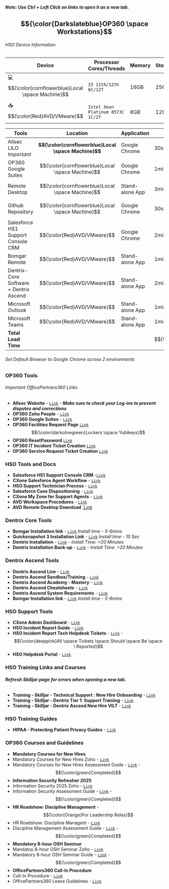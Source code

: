 ###### **Note: Use Ctrl + Left Click on links to open it as a new tab.**
## **$${\color{Darkslateblue}OP360 \space  Workstations}$$**
###### *HSO Device Information*
| Device        | Processor Cores/Threads           | Memory           | Storage |
|---------------|----------------------------------|------------------|---------|
| 💻 $${\color{cornflowerblue}Local \space Machine}$$ | `I5 11th/12th 6C/12T`              | 16GB          | 256GB   |
| 📥 $${\color{Red}AVD/VMware}$$    | `Intel Xeon Platinum 8573C 1C/2T`  | 8GB         | 128GB   |

| Tools                            | Location      | Application                               | Load Time (Min/Max)         | Resource Allocation                    | Link                                                        |
|----------------------------------|---------------|-------------------------------------------|-----------------------------|----------------------------------------|-------------------------------------------------------------|
|Allsec LILO *Important*           | **$${\color{cornflowerblue}Local \space Machine}$$** | Google Chrome                             |  30secs/1min                | $${\color{green}Low}$$                 |  [`🔗`](https://www.allsechro.ph/OP360/Common/HomePage.aspx) |
|OP360 Google Suites               | $${\color{cornflowerblue}Local \space Machine}$$ | Google Chrome                             |  1min/2mins                 | $${\color{orange}Moderate}$$           | [`🔗`](https://mail.google.com/mail/u/0/?pli=1#inbox)                                                            |
|Remote Desktop                    | $${\color{cornflowerblue}Local \space Machine}$$ | Stand-alone App                           | 3mins/5mins                 | $${\color{red}High}$$                  |                                                             |           
|Github Repository                 | $${\color{cornflowerblue}Local \space Machine}$$ | Google Chrome                             |  30secs/1min                | $${\color{green}Low}$$                 |  [`🔗`](https://github.com/Aira1105/HSO-Tech)                                                            |
|Salesforce HS1 Support Console CRM| $${\color{Red}AVD/VMware}$$    | Google Chrome                             |  2mins/4mins                | $${\color{red}High}$$                  |  [`🔗`](https://henryscheinone.lightning.force.com/lightning/page/home)                                                            |
|Bomgar Remote                     | $${\color{Red}AVD/VMware}$$    | Stand-alone App                           |  1min/2mins                 | $${\color{red}High}$$                  |                                                             |
|Dentrix-Core Software + Dentrix Ascend             | $${\color{Red}AVD/VMware}$$    | Stand-alone App                           |  2mins/4mins                | $${\color{red}High}$$                  |                                                             |
|Microsoft Outlook                 | $${\color{Red}AVD/VMware}$$    | Stand-alone App                           |  1min/2mins                 | $${\color{orange}Moderate}$$           |                                                             |
|Microsoft Teams                   | $${\color{Red}AVD/VMware}$$    | Stand-alone App                           |  1min/2mins                 | $${\color{orange}Moderate}$$           |                                                             |
|**Total Load Time**                   |                                |                                           |  $${\color{Green}12mins/23mins}$$                     |                                        |                                                             |
###### *Set Default Browser to Google Chrome across 2 environments*

### **OP360 Tools**
###### *Important OfficePartners360 Links*
- **Allsec Website** - [`Link`](https://www.allsechro.ph/OP360/Common/HomePage.aspx) - ***Make sure to check your Log-ins to prevent disputes and corrections***
- **OP360 Zoho People** - [`Link`](https://people.zoho.com/ops360/zp#home/myspace/overview-profile)
- **OP360 Google Suites** - [`Link`](https://mail.google.com/mail/u/0/?pli=1#inbox)
- **OP360 Facilities Request Page** [`Link`](https://people.zoho.com/ops360/zp#facilities_portal/facilities_asset_request_management/add)  $${\color{darkolivegreen}Lockers \space Yubikeys}$$
- **OP360 ResetPassword** [`Link`](https://resetpw.officepartners360.com/authorization.do)
- **OP360 IT Incident Ticket Creation** [`Link`](https://servicedesk.officepartners360.com/support/tickets/new)
- **OP360 Service Request Ticket Creation** [`Link`](https://servicedesk.officepartners360.com/support/catalog/items?popular=true)
### **HSO Tools and Docs**
- **Salesforce HS1 Support Console CRM** -[`Link`](https://henryscheinone.lightning.force.com/lightning/page/home)
- **CXone Salesforce Agent Workflow** - [`Link`](https://henryschein1.sharepoint.com/sites/CustomerServicesSOPs/Shared%20Documents/Forms/AllItems.aspx?id=%2Fsites%2FCustomerServicesSOPs%2FShared%20Documents%2FCXone%2FSalesforce%20Agent%2FCXone%20Salesforce%20Agent%20Workflow%2Epdf&parent=%2Fsites%2FCustomerServicesSOPs%2FShared%20Documents%2FCXone%2FSalesforce%20Agent)
- **HSO Support Technician Process** - [`Link`](https://henryschein1.sharepoint.com/sites/CustomerServicesSOPs/Shared%20Documents/Forms/AllItems.aspx?id=%2Fsites%2FCustomerServicesSOPs%2FShared%20Documents%2FSupport%20Technicians%2FSupport%20Technician%20Process%2Epdf&parent=%2Fsites%2FCustomerServicesSOPs%2FShared%20Documents%2FSupport%20Technicians)
- **Salesforce Case Dispositioning** - [`Link`](https://henryschein1.sharepoint.com/sites/CustomerServicesSOPs/Shared%20Documents/Forms/AllItems.aspx?id=%2Fsites%2FCustomerServicesSOPs%2FShared%20Documents%2FSupport%20Technicians%2FSalesforce%20Case%20Dispositioning%2Epdf&parent=%2Fsites%2FCustomerServicesSOPs%2FShared%20Documents%2FSupport%20Technicians)
- **CXone My Zone for Support Agents** - [`Link`](https://henryschein1.sharepoint.com/sites/CustomerServicesSOPs/Shared%20Documents/Forms/AllItems.aspx?id=%2Fsites%2FCustomerServicesSOPs%2FShared%20Documents%2FCXone%2FCXone%20My%20Zone%20for%20Support%20Agents%2Epdf&parent=%2Fsites%2FCustomerServicesSOPs%2FShared%20Documents%2FCXone)
- **AVD Workspace Procedures** - [`Link`](https://henryschein1.sharepoint.com/sites/CustomerServicesSOPs/Shared%20Documents/Forms/AllItems.aspx?id=%2Fsites%2FCustomerServicesSOPs%2FShared%20Documents%2FTraining%2FWork%20Instructions%2FAVD%20Workspace%20Process%2Epdf&parent=%2Fsites%2FCustomerServicesSOPs%2FShared%20Documents%2FTraining%2FWork%20Instructions)
- **AVD Remote Desktop Download** [`Link](https://go.microsoft.com/fwlink/?linkid=2139369)

### **Dentrix Core Tools**
- **Bomgar Installation link** - [`Link`](https://drive.google.com/file/d/1NnUVNIHMLOhLwGQrGc3UY6U5R20QgRog/view?usp=drive_link) *Install time - 5-6mins*
- **Quicksnapshot 3 Installation Link** - [`Link`](https://drive.google.com/file/d/1hU_WHQWeoz5O4lQdkv_SJ08VrryfKPvy/view?usp=drive_link)  *Install time - 10 Sec*
- **Dentrix Installation** - [`Link`](https://henryschein1-my.sharepoint.com/:u:/g/personal/cylvon_drake_henryscheinone_com/EYH_67Ecsz5JhIaZke5FTlwB4O5BXIVEUI91VUIQU0I33w?e=cRzuRL) - *Install Time: >20 Minutes*
- **Dentrix Installation Back-up** - [`Link`](https://drive.google.com/file/d/1juZcJBprVLatppJvkCdk1nDdD78ZC5nV/view?usp=drive_link) - *Install Time: >20 Minutes*
### **Dentrix Ascend Tools**
- **Dentrix Ascend Live** - [`Link`](https://live.dentrixascend.com/login)
- **Dentrix Ascend Sandbox/Training** - [`Link`](https://beta.gryphondds.com/pm#/dashboard)
- **Dentrix Ascend Academy - Mastery** - [`Link`](https://learn.dentrixacsend.com/)
- **Dentrix Ascend Cheatsheets** - [`Link`](https://drive.google.com/file/d/1RAkCN4_uDPdICsEtWDE6iVRk8KvzRvff/view?usp=sharing)
- **Dentrix Ascend System Requirements** - [`Link`](https://docs.google.com/document/d/1VgDWLoK9iFchAKahQ-vQIWy9MVDn5pGI/edit)
- **Bomgar Installation link** - [`Link`](https://drive.google.com/file/d/1NnUVNIHMLOhLwGQrGc3UY6U5R20QgRog/view?usp=drive_link) *Install time - 5-6mins*
### **HSO Support Tools**
- **CXone Admin Dashboard** - [`Link`](https://cxone.niceincontact.com)
- **HSO Incident Report Guide** - [`Link`](https://docs.google.com/document/d/1o2ZXuiT_2iye9N4t4VNB28ZrhBL47E5siRtJSUkk7pc/edit?tab=t.0)
- **HSO Incident Report Tech Helpdesk Tickets** - [`Link`](https://docs.google.com/spreadsheets/d/1rpar5qKJFCiKN3rA4x0dxiXBYUqHiSY535hcTEC0QL4/edit?gid=0#gid=0) - $${\color{deeppink}All \space Tickets \space Should \space Be \space \ Reported}$$
- **HSO Helpdesk Portal** - [`Link`](https://henryscheinone-it.atlassian.net/servicedesk/customer/portals)
### **HSO Training Links and Courses**
###### **Refresh Skilljar page for errors when opening a new tab.**
- **Training - Skilljar - Technical Support : New Hire Onboarding** - [`Link`](https://hso.skilljar.com/path/technical-support-new-hire-onboarding-series)
- **Training - Skilljar - Dentrix Tier 1: Support Training** - [`Link`](https://hso.skilljar.com/dentrix-tier-1-support-training)
- **Training - Skilljar - Dentrix Ascend New Hire VILT** - [`Link`](https://hso.skilljar.com/dentrix-ascend-new-hire-vilt/152775)
### **HSO Training Guides**
- **HIPAA - Protecting Patient Privacy Guides** - [`Link`](https://docs.google.com/spreadsheets/d/1jDa10lR0u9Gi9n_5PA_D9ePFCEjdWw4EhznXVwMkxaY/edit?gid=263501395#gid=263501395)
### **OP360 Courses and Guidelines** 
- **Mandatory Courses for New Hires**
- Mandatory Courses for New Hires Zoho - [`Link`](https://people.op360.com/ops360/training#lms-view/course/619096000106698857/module)
- Mandatory Courses for New Hires Assessment Guide - [`Link`](https://docs.google.com/spreadsheets/d/1jDa10lR0u9Gi9n_5PA_D9ePFCEjdWw4EhznXVwMkxaY/edit?gid=268678928#gid=268678928) - $${\color{green}Completed}$$
- **Information Security Refresher 2025**
- Information Security 2025 Zoho - [`Link`](https://people.op360.com/ops360/training#lms-view/course/619096000248822639/overview)
- Information Security Assessment Guide - [`Link`](https://docs.google.com/spreadsheets/d/1jDa10lR0u9Gi9n_5PA_D9ePFCEjdWw4EhznXVwMkxaY/edit?gid=0#gid=0) - $${\color{green}Completed}$$
- **HR Roadshow: Discipline Management**        -     $${\color{Orange}For Leadership Roles}$$
- HR Roadshow: Discipline Managent - [`Link`](https://people.op360.com/ops360/training#lms-view/course/619096000107703201/overview)
- Discipline Management Assessment Guide - [`Link`](https://docs.google.com/spreadsheets/d/1jDa10lR0u9Gi9n_5PA_D9ePFCEjdWw4EhznXVwMkxaY/edit?gid=980605503#gid=980605503) - $${\color{green}Completed}$$
- **Mandatory 8-hour OSH Seminar**
- Mandatoy 8-hour OSH Seminar Zoho - [`Link`](https://people.zoho.com/ops360/training#lms-view/course/619096000103264566/module)
- Mandatory 8-hour OSH Seminar Guide - [`Link`](https://docs.google.com/spreadsheets/d/1jDa10lR0u9Gi9n_5PA_D9ePFCEjdWw4EhznXVwMkxaY/edit?gid=297718934#gid=297718934) - $${\color{green}Completed}$$
- **OfficePartners360 Call-In Procedure**
- Call-In Procedure - [`Link`](https://people.zoho.com/ops360/training#lms-view/course/619096000254653227/overview)
- OfficePartners360 Leave Guidelines - [`Link`](https://www.canva.com/design/DAGn_Y7_QAU/QlVXxoYmxo9jVD4IimkSHw/view)

